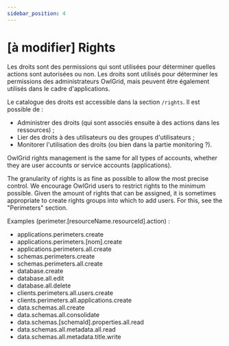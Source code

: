 ```yaml
---
sidebar_position: 4
---
```


# [à modifier] Rights

Les droits sont des permissions qui sont utilisées pour déterminer quelles actions sont autorisées ou non.
Les droits sont utilisés pour déterminer les permissions des administrateurs OwlGrid, mais peuvent être également utilisés dans le cadre d'applications.

Le catalogue des droits est accessible dans la section `/rights`. Il est possible de :
- Administrer des droits (qui sont associés ensuite à des actions dans les ressources) ;
- Lier des droits à des utilisateurs ou des groupes d'utilisateurs ;
- Monitorer l'utilisation des droits (ou bien dans la partie monitoring ?).



OwlGrid rights management is the same for all types of accounts, whether they are user accounts or service accounts (applications).

The granularity of rights is as fine as possible to allow the most precise control.
We encourage OwlGrid users to restrict rights to the minimum possible.
Given the amount of rights that can be assigned, it is sometimes appropriate to create rights groups into which to add users. For this, see the "Perimeters" section.

Examples (perimeter.[resourceName.resourceId].action) :
- applications.perimeters.create
- applications.perimeters.[nom].create
- applications.perimeters.all.create
- schemas.perimeters.create
- schemas.perimeters.all.create
- database.create
- database.all.edit
- database.all.delete
- clients.perimeters.all.users.create
- clients.perimeters.all.applications.create
- data.schemas.all.create
- data.schemas.all.consolidate
- data.schemas.[schemaId].properties.all.read
- data.schemas.all.metadata.all.read
- data.schemas.all.metadata.title.write